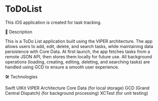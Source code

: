 # ToDoList
This iOS application is created for task tracking.

📝 Description

This is a ToDo List application built using the VIPER architecture. The app allows users to add, edit, delete, and search tasks, while maintaining data persistence with Core Data. At first launch, the app fetches tasks from a remote JSON API, then stores them locally for future use. All background operations (loading, creating, editing, deleting, and searching tasks) are handled using GCD to ensure a smooth user experience.

🛠 Technologies

Swift UIKit
VIPER Architecture
Core Data (for local storage)
GCD (Grand Central Dispatch) (for background processing)
XCTest (for unit testing)

